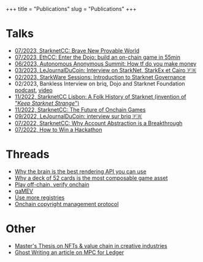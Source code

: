 +++
title = "Publications"
slug = "Publications"
+++

# Talks
- [07/2023, StarknetCC: Brave New Provable World](https://www.youtube.com/watch?v=e6JKLTsg8Zo)
- [07/2023, EthCC: Enter the Dojo: build an on-chain game in 55min](https://www.youtube.com/watch?v=oQQrrBP8-bw)
- [06/2023, Autonomous Anonymous Summit: How tf do you make money](https://twitter.com/heylukegibson/status/1661761764806017024)
- [03/2023, LeJournalDuCoin: Interview on StarkNet, StarkEx et Cairo 🇫🇷](https://www.youtube.com/watch?v=1IXMD-unvlI)
- [02/2023, StarkWare Sessions: Introduction to Starknet Governance](https://www.youtube.com/watch?v=GKSGuwdU95Y)
- 02/2023, Bankless Interview on briq, Dojo and Starknet Foundation [podcast](http://podcast.banklesshq.com/briq-and-starknet-governance-with-sylve-chevet-starkware-sessions-4), [video](https://www.youtube.com/watch?v=Pg_P6J11JV0)
- [11/2022, StarknetCC Lisbon: A Folk History of Starknet (invention of "*Keep Starknet Strange*")](https://www.youtube.com/watch?v=Q0LpMwvIMmc)
- [11/2022, StarknetCC: The Future of Onchain Games](https://www.youtube.com/watch?v=PHx-kO1dPEE)
- [09/2022, LeJournalDuCoin: interview sur briq 🇫🇷](https://www.youtube.com/watch?v=k2598FQhhxw)
- [07/2022, StarknetCC: Why Account Abstraction is a Breakthrough](https://www.youtube.com/watch?v=Q4tpnA3sBUk)
- [07/2022, How to Win a Hackathon](https://www.youtube.com/watch?v=_XAkbtoiawo)

# Threads
- [Why the brain is the best rendering API you can use](https://twitter.com/sylvechv/status/1514546764757581829)
- [Why a deck of 52 cards is the most composable game asset](https://twitter.com/sylvechv/status/1498642686244499456)
- [Play off-chain, verify onchain](https://twitter.com/sylvechv/status/1527636080866082816)
- [gaMEV](https://twitter.com/sylvechv/status/1508822102832521217)
- [Use more registries](https://twitter.com/sylvechv/status/1552290074682806272)
- [Onchain copyright management protocol](https://twitter.com/sylvechv/status/1480928132404289542)

# Other
- [Master's Thesis on NFTs & value chain in creative industries](https://papers.ssrn.com/sol3/papers.cfm?abstract_id=3212662)
- [Ghost Writing an article on MPC for Ledger](https://blog.ledger.com/mpc_readiness/)